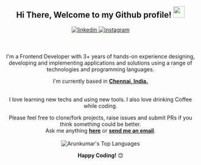 <div align="center">
<h2> Hi There, Welcome to my Github profile! <img src="https://github.com/abdoachhoubi/abdoachhoubi/blob/main/gifs/Hi.gif" width="30"></h2>
<a href="https://linkedin.com/in/user-arunkumar" target="_blank">
<img src=https://img.shields.io/badge/linkedin-%2300acee.svg?color=405DE6&style=for-the-badge&logo=linkedin&logoColor=white alt=linkedin style="margin-bottom: 5px;" />
</a>
<a href="https://instagram.com/moto_._grapher" target="_blank">
<img src=https://img.shields.io/badge/instagram-%ff5851db.svg?color=C13584&style=for-the-badge&logo=instagram&logoColor=white alt=instagram style="margin-bottom: 5px;" />
</a>
<br />
<br />

<br />

I'm a Frontend Developer with 3+ years of hands-on experience designing, developing and implementing applications and solutions using a range of technologies and programming languages.
<br />

I'm currently based in **[Chennai, India.](https://maps.app.goo.gl/frjxtRWpR7AjRD9S6)**

<br />
I love learning new techs and using new tools. I also love drinking Coffee while coding.
<br />

Please feel free to clone/fork projects, raise issues and submit PRs if you think something could be better.<br />
Ask me anything **[here](https://github.com/arunn911/arunn911/issues)** or <a href="mailto:arunjsdev@outlook.com"><b>send me an email</b></a>.
<br />
<br />
<img src="https://github-readme-stats.vercel.app/api/top-langs/?username=arunn911&layout=compact&theme=dark&bg_color=0A0A0A" alt="Arunkumar's Top Languages"/>
<br />

**Happy Coding!** 😊

</div>

<!---
arunn911/arunn911 is a ✨ special ✨ repository because its `README.md` (this file) appears on your GitHub profile.
You can click the Preview link to take a look at your changes.
--->
